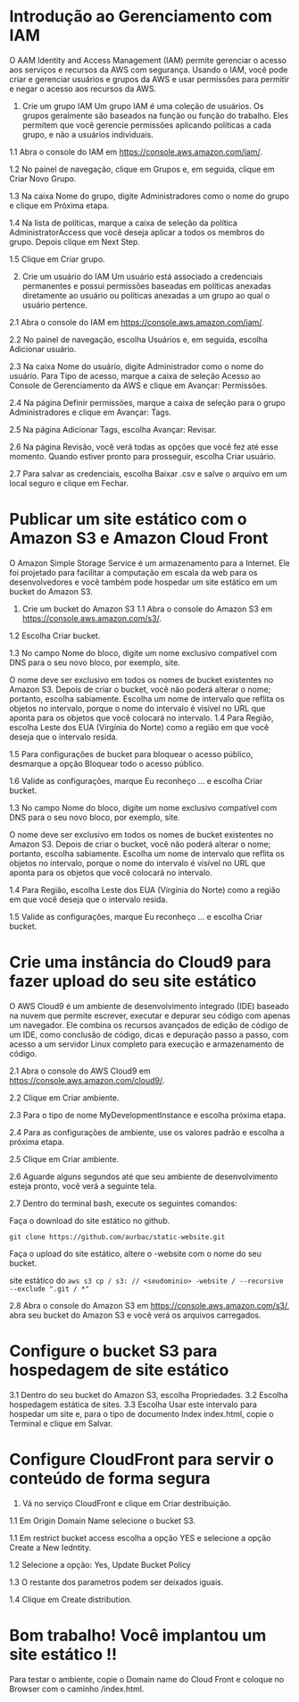 # Introdução ao Gerenciamento com IAM

O AAM Identity and Access Management (IAM) permite gerenciar o acesso aos serviços e recursos da AWS com segurança. Usando o IAM, você pode criar e gerenciar usuários e grupos da AWS e usar permissões para permitir e negar o acesso aos recursos da AWS.

1. Crie um grupo IAM
Um grupo IAM é uma coleção de usuários. Os grupos geralmente são baseados na função ou função do trabalho. Eles permitem que você gerencie permissões aplicando políticas a cada grupo, e não a usuários individuais.

1.1 Abra o console do IAM em https://console.aws.amazon.com/iam/.

1.2 No painel de navegação, clique em Grupos e, em seguida, clique em Criar Novo Grupo.

1.3 Na caixa Nome do grupo, digite Administradores como o nome do grupo e clique em Próxima etapa.

1.4 Na lista de políticas, marque a caixa de seleção da política AdministratorAccess que você deseja aplicar a todos os membros do grupo. Depois clique em Next Step.

1.5 Clique em Criar grupo.

2. Crie um usuário do IAM
Um usuário está associado a credenciais permanentes e possui permissões baseadas em políticas anexadas diretamente ao usuário ou políticas anexadas a um grupo ao qual o usuário pertence.

2.1 Abra o console do IAM em https://console.aws.amazon.com/iam/.

2.2 No painel de navegação, escolha Usuários e, em seguida, escolha Adicionar usuário.

2.3 Na caixa Nome do usuário, digite Administrador como o nome do usuário. Para Tipo de acesso, marque a caixa de seleção Acesso ao Console de Gerenciamento da AWS e clique em Avançar: Permissões.

2.4 Na página Definir permissões, marque a caixa de seleção para o grupo Administradores e clique em Avançar: Tags.

2.5 Na página Adicionar Tags, escolha Avançar: Revisar.

2.6 Na página Revisão, você verá todas as opções que você fez até esse momento. Quando estiver pronto para prosseguir, escolha Criar usuário.

2.7 Para salvar as credenciais, escolha Baixar .csv e salve o arquivo em um local seguro e clique em Fechar.

# Publicar um site estático com o Amazon S3 e Amazon Cloud Front

O Amazon Simple Storage Service é um armazenamento para a Internet. Ele foi projetado para facilitar a computação em escala da web para os desenvolvedores e você também pode hospedar um site estático em um bucket do Amazon S3.

1. Crie um bucket do Amazon S3
1.1 Abra o console do Amazon S3 em https://console.aws.amazon.com/s3/.

1.2 Escolha Criar bucket.

1.3 No campo Nome do bloco, digite um nome exclusivo compatível com DNS para o seu novo bloco, por exemplo, <seu nome-> site.

O nome deve ser exclusivo em todos os nomes de bucket existentes no Amazon S3.
Depois de criar o bucket, você não poderá alterar o nome; portanto, escolha sabiamente.
Escolha um nome de intervalo que reflita os objetos no intervalo, porque o nome do intervalo é visível no URL que aponta para os objetos que você colocará no intervalo.
1.4 Para Região, escolha Leste dos EUA (Virgínia do Norte) como a região em que você deseja que o intervalo resida.

1.5 Para configurações de bucket para bloquear o acesso público, desmarque a opção Bloquear todo o acesso público.

1.6 Valide as configurações, marque Eu reconheço ... e escolha Criar bucket.

1.3 No campo Nome do bloco, digite um nome exclusivo compatível com DNS para o seu novo bloco, por exemplo, <seu nome-> site.

O nome deve ser exclusivo em todos os nomes de bucket existentes no Amazon S3.
Depois de criar o bucket, você não poderá alterar o nome; portanto, escolha sabiamente.
Escolha um nome de intervalo que reflita os objetos no intervalo, porque o nome do intervalo é visível no URL que aponta para os objetos que você colocará no intervalo.

1.4 Para Região, escolha Leste dos EUA (Virgínia do Norte) como a região em que você deseja que o intervalo resida.

1.5 Valide as configurações, marque Eu reconheço ... e escolha Criar bucket.

# Crie uma instância do Cloud9 para fazer upload do seu site estático

O AWS Cloud9 é um ambiente de desenvolvimento integrado (IDE) baseado na nuvem que permite escrever, executar e depurar seu código com apenas um navegador. 
Ele combina os recursos avançados de edição de código de um IDE, como conclusão de código, dicas e depuração passo a passo, com acesso a um servidor Linux completo para execução e armazenamento de código.

2.1 Abra o console do AWS Cloud9 em https://console.aws.amazon.com/cloud9/.

2.2 Clique em Criar ambiente.

2.3 Para o tipo de nome MyDevelopmentInstance e escolha próxima etapa.

2.4 Para as configurações de ambiente, use os valores padrão e escolha a próxima etapa.

2.5 Clique em Criar ambiente.

2.6 Aguarde alguns segundos até que seu ambiente de desenvolvimento esteja pronto, você verá a seguinte tela.

2.7 Dentro do terminal bash, execute os seguintes comandos:

Faça o download do site estático no github.

`git clone https://github.com/aurbac/static-website.git`

Faça o upload do site estático, altere o <seudominio> -website com o nome do seu bucket.

site estático do `aws s3 cp / s3: // <seudominio> -website / --recursive --exclude ".git / *"`

2.8 Abra o console do Amazon S3 em https://console.aws.amazon.com/s3/, abra seu bucket do Amazon S3 e você verá os arquivos carregados.

# Configure o bucket S3 para hospedagem de site estático

3.1 Dentro do seu bucket do Amazon S3, escolha Propriedades.
3.2 Escolha hospedagem estática de sites.
3.3 Escolha Usar este intervalo para hospedar um site e, para o tipo de documento Index index.html, copie o Terminal e clique em Salvar.

# Configure CloudFront para servir o conteúdo de forma segura

1. Vá no serviço CloudFront e clique em Criar destribuição.

1.1 Em Origin Domain Name selecione o bucket S3.

1.1 Em restrict bucket access escolha a opção YES e selecione a opção Create a New Iedntity.

1.2 Selecione a opção: Yes, Update Bucket Policy

1.3 O restante dos parametros podem ser deixados iguais.

1.4 Clique em Create distribution.

# Bom trabalho! Você implantou um site estático !!

Para testar o ambiente, copie o Domain name do Cloud Front e coloque no Browser com o caminho /index.html.


















